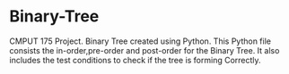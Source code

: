 # Binary-Tree
CMPUT 175 Project.
<break>
Binary Tree created using Python.
This Python file consists the in-order,pre-order and post-order for the Binary Tree.
It also includes the test conditions to check if the tree is forming Correctly.
 
